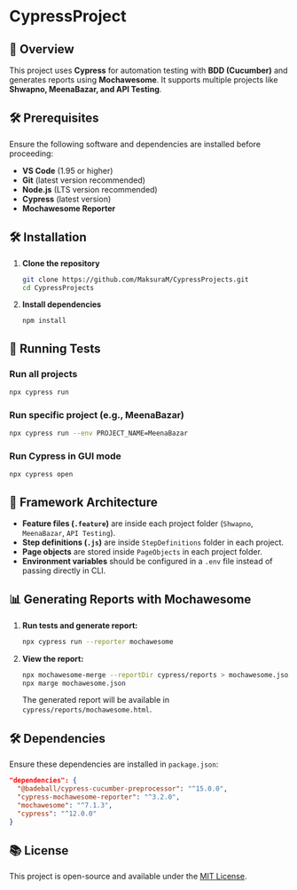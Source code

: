 # CypressProject  

## 📌 Overview  
This project uses **Cypress** for automation testing with **BDD (Cucumber)** and generates reports using **Mochawesome**. It supports multiple projects like **Shwapno, MeenaBazar, and API Testing**.

## 🛠 Prerequisites  
Ensure the following software and dependencies are installed before proceeding:
- **VS Code** (1.95 or higher)
- **Git** (latest version recommended)
- **Node.js** (LTS version recommended)
- **Cypress** (latest version)
- **Mochawesome Reporter**

## 🛠 Installation  

1. **Clone the repository**  
   ```sh
   git clone https://github.com/MaksuraM/CypressProjects.git
   cd CypressProjects
   ```

2. **Install dependencies**  
   ```sh
   npm install
   ```

## 🚀 Running Tests  

### Run all projects  
```sh
npx cypress run
```

### Run specific project (e.g., MeenaBazar)  
```sh
npx cypress run --env PROJECT_NAME=MeenaBazar
```

### Run Cypress in GUI mode  
```sh
npx cypress open
```

## 🧪 Framework Architecture  
- **Feature files (`.feature`)** are inside each project folder (`Shwapno`, `MeenaBazar`, `API Testing`).  
- **Step definitions (`.js`)** are inside `StepDefinitions` folder in each project.  
- **Page objects** are stored inside `PageObjects` in each project folder.  
- **Environment variables** should be configured in a `.env` file instead of passing directly in CLI.

## 📊 Generating Reports with Mochawesome  

1. **Run tests and generate report:**  
   ```sh
   npx cypress run --reporter mochawesome
   ```
2. **View the report:**  
   ```sh
   npx mochawesome-merge --reportDir cypress/reports > mochawesome.json
   npx marge mochawesome.json
   ```
   The generated report will be available in `cypress/reports/mochawesome.html`.

## 🛠 Dependencies  
Ensure these dependencies are installed in `package.json`:  
```json
"dependencies": {
  "@badeball/cypress-cucumber-preprocessor": "^15.0.0",
  "cypress-mochawesome-reporter": "^3.2.0",
  "mochawesome": "^7.1.3",
  "cypress": "^12.0.0"
}
```

## 📚 License  
This project is open-source and available under the [MIT License](LICENSE).

